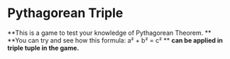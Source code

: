 # Pythagorean Triple
**This is a game to test your knowledge of Pythagorean Theorem. **
**You can try and see how this formula: a² + b² = c² **
**can be applied in triple tuple in the game.**


